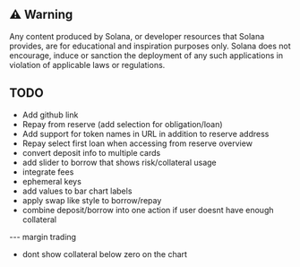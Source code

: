 ## ⚠️ Warning
 
Any content produced by Solana, or developer resources that Solana provides, are for educational and inspiration purposes only. Solana does not encourage, induce or sanction the deployment of any such applications in violation of applicable laws or regulations.

## TODO

* Add github link
* Repay from reserve (add selection for obligation/loan)
* Add support for token names in URL in addition to reserve address
* Repay select first loan when accessing from reserve overview
* convert deposit info to multiple cards
* add slider to borrow that shows risk/collateral usage
* integrate fees
* ephemeral keys
* add values to bar chart labels
* apply swap like style to borrow/repay
* combine deposit/borrow into one action if user doesnt have enough collateral

--- margin trading

* dont show collateral below zero on the chart
